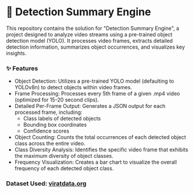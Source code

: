 # 🎥 Detection Summary Engine
This repository contains the solution for "Detection Summary Engine", a project designed to analyze video streams using a pre-trained object detection model (YOLO). It processes video frames, extracts detailed detection information, summarizes object occurrences, and visualizes key insights.

### ✨ Features
* Object Detection: Utilizes a pre-trained YOLO model (defaulting to YOLOv8n) to detect objects within video frames.
* Frame Processing: Processes every 5th frame of a given .mp4 video (optimized for 15-20 second clips).
* Detailed Per-Frame Output: Generates a JSON output for each processed frame, including:
    - Class labels of detected objects
    - Bounding box coordinates
    - Confidence scores
* Object Counting: Counts the total occurrences of each detected object class across the entire video.
* Class Diversity Analysis: Identifies the specific video frame that exhibits the maximum diversity of object classes.
* Frequency Visualization: Creates a bar chart to visualize the overall frequency of each detected object class.

### Dataset Used: <a href="viratdata.org">viratdata.org</a>
